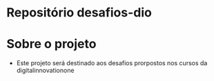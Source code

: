 # Repositório desafios-dio
# Sobre o projeto

- Este projeto será destinado aos desafios prorpostos nos cursos da digitalinnovationone

